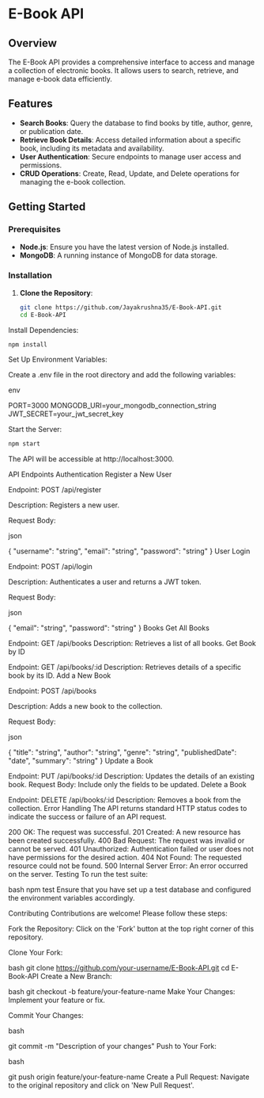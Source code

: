 # E-Book API

## Overview

The E-Book API provides a comprehensive interface to access and manage a collection of electronic books. It allows users to search, retrieve, and manage e-book data efficiently.

## Features

- **Search Books**: Query the database to find books by title, author, genre, or publication date.
- **Retrieve Book Details**: Access detailed information about a specific book, including its metadata and availability.
- **User Authentication**: Secure endpoints to manage user access and permissions.
- **CRUD Operations**: Create, Read, Update, and Delete operations for managing the e-book collection.

## Getting Started

### Prerequisites

- **Node.js**: Ensure you have the latest version of Node.js installed.
- **MongoDB**: A running instance of MongoDB for data storage.

### Installation

1. **Clone the Repository**:

   ```bash
   git clone https://github.com/Jayakrushna35/E-Book-API.git
   cd E-Book-API
Install Dependencies:

   ```bash
   npm install
   ```

Set Up Environment Variables:

Create a .env file in the root directory and add the following variables:

env

PORT=3000
MONGODB_URI=your_mongodb_connection_string
JWT_SECRET=your_jwt_secret_key

Start the Server:

   ```bash
   npm start
   ```

The API will be accessible at http://localhost:3000.

API Endpoints
Authentication
Register a New User

Endpoint: POST /api/register

Description: Registers a new user.

Request Body:

json


{
  "username": "string",
  "email": "string",
  "password": "string"
}
User Login

Endpoint: POST /api/login

Description: Authenticates a user and returns a JWT token.

Request Body:

json

{
  "email": "string",
  "password": "string"
}
Books
Get All Books

Endpoint: GET /api/books
Description: Retrieves a list of all books.
Get Book by ID

Endpoint: GET /api/books/:id
Description: Retrieves details of a specific book by its ID.
Add a New Book

Endpoint: POST /api/books

Description: Adds a new book to the collection.

Request Body:

json

{
  "title": "string",
  "author": "string",
  "genre": "string",
  "publishedDate": "date",
  "summary": "string"
}
Update a Book

Endpoint: PUT /api/books/:id
Description: Updates the details of an existing book.
Request Body: Include only the fields to be updated.
Delete a Book

Endpoint: DELETE /api/books/:id
Description: Removes a book from the collection.
Error Handling
The API returns standard HTTP status codes to indicate the success or failure of an API request.

200 OK: The request was successful.
201 Created: A new resource has been created successfully.
400 Bad Request: The request was invalid or cannot be served.
401 Unauthorized: Authentication failed or user does not have permissions for the desired action.
404 Not Found: The requested resource could not be found.
500 Internal Server Error: An error occurred on the server.
Testing
To run the test suite:

bash
npm test
Ensure that you have set up a test database and configured the environment variables accordingly.

Contributing
Contributions are welcome! Please follow these steps:

Fork the Repository: Click on the 'Fork' button at the top right corner of this repository.

Clone Your Fork:

bash
git clone https://github.com/your-username/E-Book-API.git
cd E-Book-API
Create a New Branch:

bash
git checkout -b feature/your-feature-name
Make Your Changes: Implement your feature or fix.

Commit Your Changes:

bash

git commit -m "Description of your changes"
Push to Your Fork:

bash

git push origin feature/your-feature-name
Create a Pull Request: Navigate to the original repository and click on 'New Pull Request'.
